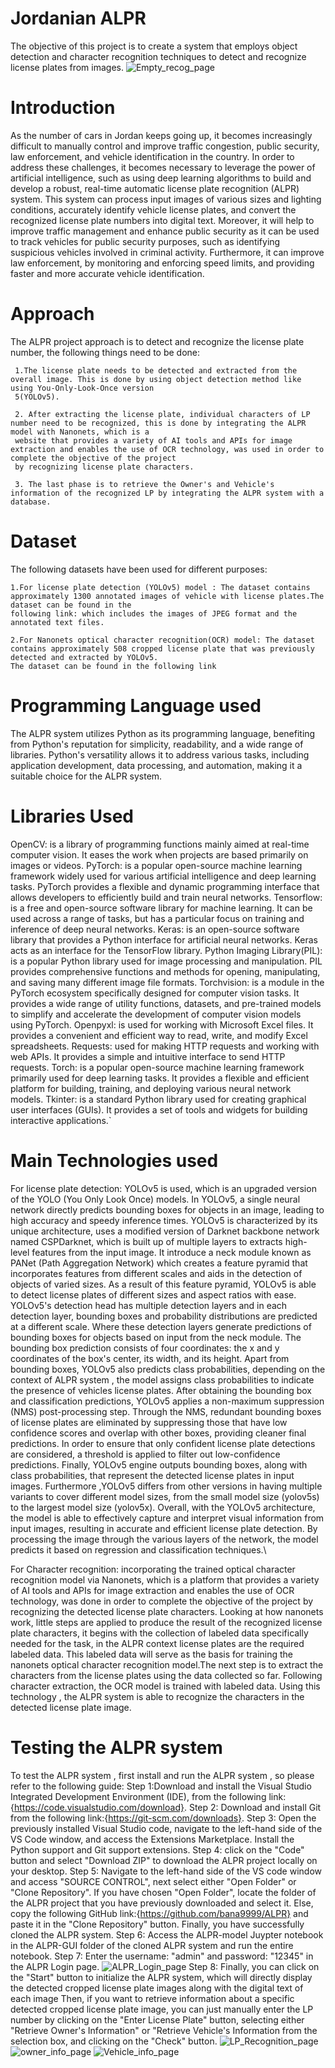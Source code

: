 # Jordanian ALPR
The objective of this project is to create a system that employs object detection and character recognition techniques to detect and recognize license plates from images.
![Empty_recog_page](https://github.com/bana9999/ALPR/assets/129235769/38974949-a84e-461a-9151-f1141a721ec8)

# Introduction
As the number of cars in Jordan keeps going up, it becomes increasingly difficult to manually control and improve traffic congestion, public security, law enforcement, and vehicle identification in the country. In order to address these challenges, it becomes necessary to leverage the power of artificial intelligence, such as using deep learning algorithms to build and develop a robust, real-time automatic license plate recognition (ALPR) system. This system can process input images of various sizes and lighting conditions, accurately identify vehicle license plates, and convert the recognized license plate numbers into digital text. Moreover, it will help to improve traffic management and enhance public security as it can be used to track vehicles for public security purposes, such as identifying suspicious vehicles involved in criminal activity. Furthermore, it can improve law enforcement, by monitoring and enforcing speed limits, and providing faster and more accurate vehicle identification.

# Approach
The ALPR project approach is to detect and recognize the license plate number, the following things need to be done:

     1.The license plate needs to be detected and extracted from the overall image. This is done by using object detection method like using You-Only-Look-Once version 
     5(YOLOv5).
     
     2. After extracting the license plate, individual characters of LP number need to be recognized, this is done by integrating the ALPR model with Nanonets, which is a  
     website that provides a variety of AI tools and APIs for image extraction and enables the use of OCR technology, was used in order to complete the objective of the project 
     by recognizing license plate characters.
     
     3. The last phase is to retrieve the Owner's and Vehicle's information of the recognized LP by integrating the ALPR system with a database.
# Dataset
The following datasets have been used for different purposes:

    1.For license plate detection (YOLOv5) model : The dataset contains approximately 1300 annotated images of vehicle with license plates.The dataset can be found in the 
    following link: which includes the images of JPEG format and the annotated text files.
    
    2.For Nanonets optical character recognition(OCR) model: The dataset contains approximately 508 cropped license plate that was previously detected and extracted by YOLOv5. 
    The dataset can be found in the following link

# Programming Language used
The ALPR system utilizes Python as its programming language, benefiting from Python's reputation for simplicity, readability, and a wide range of libraries. Python's versatility allows it to address various tasks, including application development, data processing, and automation, making it a suitable choice for the ALPR system.
# Libraries Used
OpenCV: is a library of programming functions mainly aimed at real-time computer vision. It eases the work when projects are based primarily on images or videos.
PyTorch: is a popular open-source machine learning framework widely used for various artificial intelligence and deep learning tasks. PyTorch provides a flexible and dynamic programming interface that allows developers to efficiently build and train neural networks.
Tensorflow: is a free and open-source software library for machine learning. It can be used across a range of tasks, but has a particular focus on training and inference of deep neural networks.
Keras: is an open-source software library that provides a Python interface for artificial neural networks. Keras acts as an interface for the TensorFlow library.
Python Imaging Library(PIL): is a popular Python library used for image processing and manipulation. PIL provides comprehensive functions and methods for opening, manipulating, and saving many different image file formats.
Torchvision: is a module in the PyTorch ecosystem specifically designed for computer vision tasks. It provides a wide range of utility functions, datasets, and pre-trained models to simplify and accelerate the development of computer vision models using PyTorch.
Openpyxl: is used for working with Microsoft Excel files. It provides a convenient and efficient way to read, write, and modify Excel spreadsheets.
Requests: used for making HTTP requests and working with web APIs. It provides a simple and intuitive interface to send HTTP requests.
Torch: is a popular open-source machine learning framework primarily used for deep learning tasks. It provides a flexible and efficient platform for building, training, and deploying various neural network models.
Tkinter: is a standard Python library used for creating graphical user interfaces (GUIs). It provides a set of tools and widgets for building interactive applications.`

# Main Technologies used
For license plate detection: YOLOv5 is used, which is an upgraded version of the YOLO (You Only Look Once) models. In YOLOv5, a single neural network directly predicts bounding boxes for objects in an image, leading to high accuracy and speedy inference times. YOLOv5 is characterized by its unique architecture, uses a modified version of Darknet backbone network named CSPDarknet, which is built up of multiple layers to extracts high-level features from the input image. It introduce a neck module known as PANet (Path Aggregation Network) which creates a feature pyramid that incorporates features from different scales and aids in the detection of objects of varied sizes. As a result of this feature pyramid, YOLOv5 is able to detect license plates of different sizes and aspect ratios with ease. YOLOv5's detection head has multiple detection layers and in each detection layer, bounding boxes and probability distributions are predicted at a different scale. Where these detection layers generate predictions of bounding boxes for objects based on input from the neck module. The bounding box prediction consists of four coordinates: the x and y coordinates of the box's center, its width, and its height. Apart from bounding boxes, YOLOv5 also predicts class probabilities, depending on the context of ALPR system , the model assigns class probabilities to indicate the presence of vehicles license plates. After obtaining the bounding box and classification predictions, YOLOv5 applies a non-maximum suppression (NMS) post-processing step. Through the NMS, redundant bounding boxes of license plates are eliminated by suppressing those that have low confidence scores and overlap with other boxes, providing cleaner final predictions. In order to ensure that only confident license plate detections are considered, a threshold is applied to filter out low-confidence predictions. Finally, YOLOv5 engine outputs bounding boxes, along with class probabilities, that represent the detected license plates in input images.
Furthermore ,YOLOv5 differs from other versions in having multiple variants to cover different model sizes, from the small model size (yolov5s) to the largest model size (yolov5x).
Overall, with the YOLOv5 architecture, the model is able to effectively capture and interpret visual information from input images, resulting in accurate and efficient license plate detection. By processing the image through the various layers of the network, the model predicts it based on regression and classification techniques.\\


For Character recognition: incorporating the trained optical character recognition model via Nanonets, which is a platform that provides a variety of AI tools and APIs for image extraction and enables the use of OCR technology, was done in order to complete the objective of the project by recognizing the detected license plate characters. Looking at how nanonets work, little steps are applied to produce the result of the recognized license plate characters, it begins with the collection of labeled data specifically needed for the task, in the ALPR context license plates are the required labeled data. This labeled data will serve as the basis for training the  nanonets optical character recognition model.The next step is to extract the characters from the license plates using the data collected so far. Following character extraction, the OCR model is trained with labeled data. Using this technology , the ALPR system is able to recognize the characters in the detected license plate image.

# Testing the ALPR system 
To test the ALPR system , first install and run the ALPR system , so please refer to the following guide:
Step 1:Download and install the Visual Studio Integrated Development Environment (IDE), from the following link:{https://code.visualstudio.com/download}.
Step 2: Download and install Git from the following link:{https://git-scm.com/downloads}.
Step 3: Open the previously installed Visual Studio code, navigate to the left-hand side of the VS Code window, and access the Extensions Marketplace. Install the Python support and Git support extensions.
Step 4: click on the "Code" button and select "Download ZIP" to download the ALPR project locally on your desktop.
Step 5: Navigate to the left-hand side of the VS code window and access "SOURCE CONTROL", next select either "Open Folder" or "Clone Repository". If you have chosen "Open Folder", locate the folder of the ALPR project that you have previously downloaded and select it. Else, copy the following GitHub link:{https://github.com/bana9999/ALPR} and paste it in the "Clone Repository" button. Finally, you have successfully cloned the ALPR system.
Step 6: Access the ALPR-model Juypter notebook in the ALPR-GUI folder of the cloned ALPR system  and run the entire notebook. 
Step 7: Enter the username: "admin" and password: "$12345$" in the ALPR Login page.
![ALPR_Login_page](https://github.com/bana9999/ALPR/assets/129235769/d13ed245-a045-4a57-9aa9-1d7a25e0b73a)
Step 8: Finally, you can click on the "Start" button to initialize the ALPR system, which will directly display the detected cropped license plate images along with the digital text of each image  Then, if you want to retrieve information about a specific detected cropped license plate image, you can just manually enter the LP number by clicking on the "Enter License Plate" button, selecting either "Retrieve Owner's Information" or "Retrieve Vehicle's Information from the selection box, and clicking on the "Check" button.
![LP_Recognition_page](https://github.com/bana9999/ALPR/assets/129235769/35147b34-0712-45be-a4fa-2d248c2ff7cb)
![owner_info_page](https://github.com/bana9999/ALPR/assets/129235769/19a2a224-e8dd-40c0-9bbf-55495decb4e4)
![Vehicle_info_page](https://github.com/bana9999/ALPR/assets/129235769/1e85f7d2-83e2-4a11-a22b-6e434a032976)







